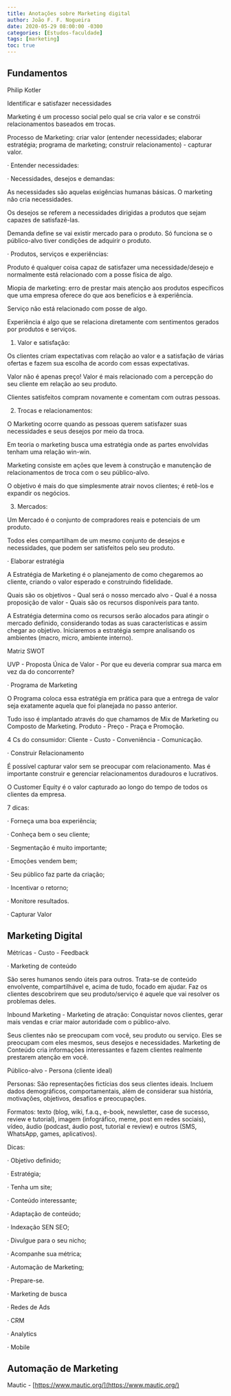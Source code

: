 ```yaml
---
title: Anotações sobre Marketing digital
author: João F. F. Nogueira
date: 2020-05-29 08:00:00 -0300
categories: [Estudos-faculdade]
tags: [marketing]
toc: true
---
```


## Fundamentos

Philip Kotler

Identificar e satisfazer necessidades

Marketing é um processo social pelo qual se cria valor e se constrói relacionamentos baseados em trocas.

Processo de Marketing: criar valor (entender necessidades; elaborar estratégia; programa de marketing; construir relacionamento) - capturar valor.

· Entender necessidades:

· Necessidades, desejos e demandas:

As necessidades são aquelas exigências humanas básicas. O marketing não cria necessidades.

Os desejos se referem a necessidades dirigidas a produtos que sejam capazes de satisfazê-las.

Demanda define se vai existir mercado para o produto. Só funciona se o público-alvo tiver condições de adquirir o produto.

· Produtos, serviços e experiências:

Produto é qualquer coisa capaz de satisfazer uma necessidade/desejo e normalmente está relacionado com a posse física de algo.

Miopia de marketing: erro de prestar mais atenção aos produtos específicos que uma empresa oferece do que aos benefícios e à experiência.

Serviço não está relacionado com posse de algo.

Experiência é algo que se relaciona diretamente com sentimentos gerados por produtos e serviços.

1. Valor e satisfação:

Os clientes criam expectativas com relação ao valor e a satisfação de várias ofertas e fazem sua escolha de acordo com essas expectativas.

Valor não é apenas preço! Valor é mais relacionado com a percepção do seu cliente em relação ao seu produto.

Clientes satisfeitos compram novamente e comentam com outras pessoas.

2. Trocas e relacionamentos:

O Marketing ocorre quando as pessoas querem satisfazer suas necessidades e seus desejos por meio da troca.

Em teoria o marketing busca uma estratégia onde as partes envolvidas tenham uma relação win-win.

Marketing consiste em ações que levem à construção e manutenção de relacionamentos de troca com o seu público-alvo.

O objetivo é mais do que simplesmente atrair novos clientes; é retê-los e expandir os negócios.

3. Mercados:

Um Mercado é o conjunto de compradores reais e potenciais de um produto.

Todos eles compartilham de um mesmo conjunto de desejos e necessidades, que podem ser satisfeitos pelo seu produto.

· Elaborar estratégia

A Estratégia de Marketing é o planejamento de como chegaremos ao cliente, criando o valor esperado e construindo fidelidade.

Quais são os objetivos - Qual será o nosso mercado alvo - Qual é a nossa proposição de valor - Quais são os recursos disponíveis para tanto.

A Estratégia determina como os recursos serão alocados para atingir o mercado definido, considerando todas as suas características e assim chegar ao objetivo. Iniciaremos a estratégia sempre analisando os ambientes (macro, micro, ambiente interno).

Matriz SWOT

UVP - Proposta Única de Valor - Por que eu deveria comprar sua marca em vez da do concorrente?

· Programa de Marketing

O Programa coloca essa estratégia em prática para que a entrega de valor seja exatamente aquela que foi planejada no passo anterior.

Tudo isso é implantado através do que chamamos de Mix de Marketing ou Composto de Marketing. Produto - Preço - Praça e Promoção.

4 Cs do consumidor: Cliente - Custo - Conveniência - Comunicação.

· Construir Relacionamento

É possível capturar valor sem se preocupar com relacionamento. Mas é importante construir e gerenciar relacionamentos duradouros e lucrativos.

O Customer Equity é o valor capturado ao longo do tempo de todos os clientes da empresa.

7 dicas:

· Forneça uma boa experiência;

· Conheça bem o seu cliente;

· Segmentação é muito importante;

· Emoções vendem bem;

· Seu público faz parte da criação;

· Incentivar o retorno;

· Monitore resultados.

· Capturar Valor

## Marketing Digital

Métricas - Custo - Feedback

· Marketing de conteúdo

São seres humanos sendo úteis para outros. Trata-se de conteúdo envolvente, compartilhável e, acima de tudo, focado em ajudar. Faz os clientes descobrirem que seu produto/serviço é aquele que vai resolver os problemas deles.

Inbound Marketing - Marketing de atração: Conquistar novos clientes, gerar mais vendas e criar maior autoridade com o público-alvo.

Seus clientes não se preocupam com você, seu produto ou serviço. Eles se preocupam com eles mesmos, seus desejos e necessidades. Marketing de Conteúdo cria informações interessantes e fazem clientes realmente prestarem atenção em você.

Público-alvo \- Persona (cliente ideal)

Personas: São representações fictícias dos seus clientes ideais. Incluem dados demográficos, comportamentais, além de considerar sua história, motivações, objetivos, desafios e preocupações.

Formatos: texto (blog, wiki, f.a.q., e-book, newsletter, case de sucesso, review e tutorial), imagem (infográfico, meme, post em redes sociais), vídeo, áudio (podcast, áudio post, tutorial e review) e outros (SMS, WhatsApp, games, aplicativos).

Dicas:

· Objetivo definido;

· Estratégia;

· Tenha um site;

· Conteúdo interessante;

· Adaptação de conteúdo;

· Indexação SEN SEO;

· Divulgue para o seu nicho;

· Acompanhe sua métrica;

· Automação de Marketing;

· Prepare-se.

· Marketing de busca

· Redes de Ads

· CRM

· Analytics

· Mobile

## Automação de Marketing

Mautic - [https://www.mautic.org/](https://www.mautic.org/)